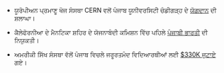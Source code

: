 - ਯੂਰੋਪੀਅਨ ਪ੍ਰਮਾਣੂ ਖੋਜ ਸੰਸਥਾ CERN ਵਲੋਂ ਪੰਜਾਬ ਯੂਨੀਵਰਸਿਟੀ ਚੰਡੀਗੜ੍ਹ ਦੇ [ਯੋਗਦਾਨ](http://www.hindustantimes.com/punjab/chandigarh/cern-ackowledges-varsity-s-contribution-to-higgs-project/article1-1221083.aspx)  ਦੀ ਸ਼ਲਾਘਾ।

- ਕੈਲੇਫੋਰਨੀਆ ਦੇ ਮੈਨਟਿਕਾ ਸ਼ਹਿਰ ਦੇ ਯੋਜਨਾਬੰਦੀ ਕਮਿਸ਼ਨ ਵਿੱਚ ਪਹਿਲੇ [ਪੰਜਾਬੀ ਭਾਰਤੀ](http://www.mantecabulletin.com/section/174/article/106270/) ਦੀ ਨਿਯੁਕਤੀ।

- ਅਮਰੀਕੀ ਸਿੱਖ ਸੰਸਥਾ ਵੱਲੋਂ ਪੰਜਾਬ ਵਿਚਲੇ ਜਰੂਰਤਮੰਦ ਵਿਦਿਆਰਥੀਆਂ ਲਈ [$330K ਜੁਟਾਏ](http://zeenews.india.com/news/world/sikh-americans-raise-usd-330k-for-needy-students-in-punjab_933743.html) ਗਏ।